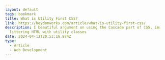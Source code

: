 ```yaml
---
layout: default
tags: bookmark
title: What is Utility First CSS?
link: https://heydonworks.com/article/what-is-utility-first-css/
description: I beautiful argument on using the Cascade part of CSS, instead of
  littering HTML with utility classes
date: 2024-04-12T20:53:16.874Z
type:
  - Article
  - Web Development
---
```

